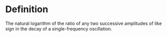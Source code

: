 # Definition

The natural logarithm of the ratio of any two successive amplitudes of
like sign in the decay of a single-frequency oscillation.
